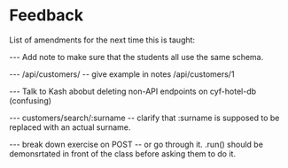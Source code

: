 Feedback
========

List of amendments for the next time this is taught:

--- Add note to make sure that the students all use the same schema.

--- /api/customers/ -- give example in notes /api/customers/1

--- Talk to Kash abobut deleting non-API endpoints on cyf-hotel-db (confusing)

--- customers/search/:surname -- clarify that :surname is supposed to be replaced with an actual surname.

--- break down exercise on POST -- or go through it. .run() should be demonsrtated in front of the class before asking them to do it.
